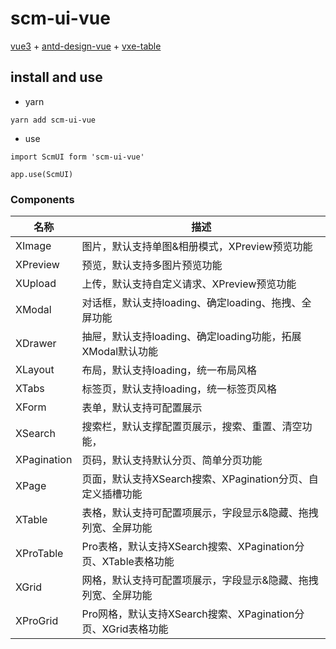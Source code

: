 # scm-ui-vue

[vue3](https://v3.cn.vuejs.org/) + [antd-design-vue](https://www.antdv.com/docs/vue/introduce-cn) + [vxe-table](https://vxetable.cn/v4/#/table/start/install)

## install and use

- yarn

```yarn
yarn add scm-ui-vue
```

- use

```yarn
import ScmUI form 'scm-ui-vue'

app.use(ScmUI)
```

### Components

| 名称 | 描述 |
| --- | --- |
| XImage | 图片，默认支持单图&相册模式，XPreview预览功能 |
| XPreview | 预览，默认支持多图片预览功能 |
| XUpload | 上传，默认支持自定义请求、XPreview预览功能 |
| XModal | 对话框，默认支持loading、确定loading、拖拽、全屏功能 |
| XDrawer | 抽屉，默认支持loading、确定loading功能，拓展XModal默认功能 |
| XLayout | 布局，默认支持loading，统一布局风格 |
| XTabs | 标签页，默认支持loading，统一标签页风格 |
| XForm | 表单，默认支持可配置展示 |
| XSearch | 搜索栏，默认支撑配置页展示，搜索、重置、清空功能， |
| XPagination | 页码，默认支持默认分页、简单分页功能 |
| XPage | 页面，默认支持XSearch搜索、XPagination分页、自定义插槽功能 |
| XTable | 表格，默认支持可配置项展示，字段显示&隐藏、拖拽列宽、全屏功能 |
| XProTable | Pro表格，默认支持XSearch搜索、XPagination分页、XTable表格功能 |
| XGrid | 网格，默认支持可配置项展示，字段显示&隐藏、拖拽列宽、全屏功能 |
| XProGrid | Pro网格，默认支持XSearch搜索、XPagination分页、XGrid表格功能 |

